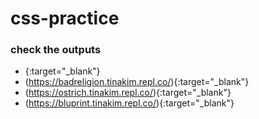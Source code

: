 # css-practice

### check the outputs
- [](https://consideratealicebluewatchdog.tinakim.repl.co/){:target="_blank"}
- (https://badreligion.tinakim.repl.co/){:target="_blank"}
- (https://ostrich.tinakim.repl.co/){:target="_blank"}
- (https://bluprint.tinakim.repl.co/){:target="_blank"}

